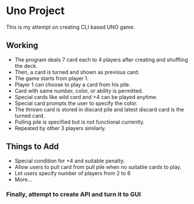 # Uno Project
This is my attempt on creating CLI based UNO game.

## Working
- The program deals 7 card each to 4 players after creating and shuffling the deck.
- Then, a card is turned and shown as previous card.
- The game starts from player 1.
- Player 1 can choose to play a card from his pile.
- Card with same number, color, or ability is permitted.
- Special cards like wild card and +4 can be played anytime.
- Special card prompts the user to specify the color.
- The thrown card is stored in discard pile and latest discard card is the turned card.
- Pulling pile is specified but is not functional currently.
- Repeated by other 3 players similarly.

## Things to Add
- Special condition for +4 and suitable penalty.
- Allow users to pull card from pull pile when no suitable cards to play.
- Let users specify number of players from 2 to 6
- More...

### Finally, attempt to create API and turn it to GUI
